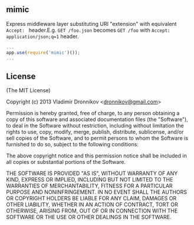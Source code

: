 ## mimic

Express middleware layer substituting URI "extension" with equivalent `Accept: ` header.E.g.
`GET /foo.json` becomes `GET /foo` with `Accept: application/json;q=1` header.

```js
...
app.use(require('mimic')());
...
```

## License

(The MIT License)

Copyright (c) 2013 Vladimir Dronnikov &lt;dronnikov@gmail.com&gt;

Permission is hereby granted, free of charge, to any person obtaining a copy of
this software and associated documentation files (the "Software"), to deal in
the Software without restriction, including without limitation the rights to
use, copy, modify, merge, publish, distribute, sublicense, and/or sell copies of
the Software, and to permit persons to whom the Software is furnished to do so,
subject to the following conditions:

The above copyright notice and this permission notice shall be included in all
copies or substantial portions of the Software.

THE SOFTWARE IS PROVIDED "AS IS", WITHOUT WARRANTY OF ANY KIND, EXPRESS OR
IMPLIED, INCLUDING BUT NOT LIMITED TO THE WARRANTIES OF MERCHANTABILITY, FITNESS
FOR A PARTICULAR PURPOSE AND NONINFRINGEMENT. IN NO EVENT SHALL THE AUTHORS OR
COPYRIGHT HOLDERS BE LIABLE FOR ANY CLAIM, DAMAGES OR OTHER LIABILITY, WHETHER
IN AN ACTION OF CONTRACT, TORT OR OTHERWISE, ARISING FROM, OUT OF OR IN
CONNECTION WITH THE SOFTWARE OR THE USE OR OTHER DEALINGS IN THE SOFTWARE.

